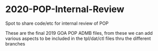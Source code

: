 # 2020-POP-Internal-Review
Spot to share code/etc for internal review of POP

These are the final 2019 GOA POP ADMB files, from these we can add various aspects to be included in the tpl/dat/ctl files thru the different branches
